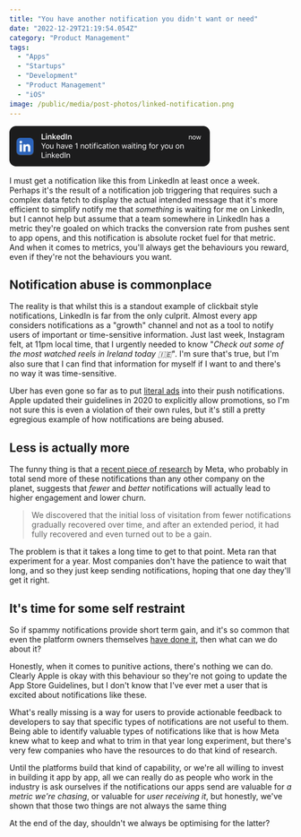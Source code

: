 ```yaml
---
title: "You have another notification you didn't want or need"
date: "2022-12-29T21:19:54.054Z"
category: "Product Management"
tags:
  - "Apps"
  - "Startups"
  - "Development"
  - "Product Management"
  - "iOS"
image: /public/media/post-photos/linked-notification.png
---
```


![Linked notification](/public/media/post-photos/linked-notification.png)

I must get a notification like this from LinkedIn at least once a week. Perhaps it's the result of a notification job triggering that requires such a complex data fetch to display the actual intended message that it's more efficient to simplify notify me that _something_ is waiting for me on LinkedIn, but I cannot help but assume that a team somewhere in LinkedIn has a metric they're goaled on which tracks the conversion rate from pushes sent to app opens, and this notification is absolute rocket fuel for that metric. And when it comes to metrics, you'll always get the behaviours you reward, even if they're not the behaviours you want.

## Notification abuse is commonplace

The reality is that whilst this is a standout example of clickbait style notifications, LinkedIn is far from the only culprit. Almost every app considers notifications as a "growth" channel and not as a tool to notify users of important or time-sensitive information. Just last week, Instagram felt, at 11pm local time, that I urgently needed to know "*Check out some of the most watched reels in Ireland today 🇮🇪*". I'm sure that's true, but I'm also sure that I can find that information for myself if I want to and there's no way it was time-sensitive.

Uber has even gone so far as to put [literal ads](https://gizmodo.com/uber-iphone-notification-ads-peloton-1849722398) into their push notifications. Apple updated their guidelines in 2020 to explicitly allow promotions, so I'm not sure this is even a violation of their own rules, but it's still a pretty egregious example of how notifications are being abused.

## Less is actually more

The funny thing is that a [recent piece of research](https://medium.com/@AnalyticsAtMeta/notifications-why-less-is-more-how-facebook-has-been-increasing-both-user-satisfaction-and-app-9463f7325e7d) by Meta, who probably in total send more of these notifications than any other company on the planet, suggests that _fewer_ and _better_ notifications will actually lead to higher engagement and lower churn.

> We discovered that the initial loss of visitation from fewer notifications gradually recovered over time, and after an extended period, it had fully recovered and even turned out to be a gain.

The problem is that it takes a long time to get to that point. Meta ran that experiment for a year. Most companies don't have the patience to wait that long, and so they just keep sending notifications, hoping that one day they'll get it right.

## It's time for some self restraint

So if spammy notifications provide short term gain, and it's so common that even the platform owners themselves [have done it](https://appleinsider.com/articles/21/07/15/apple-sends-unsolicited-push-notification-advertising-emmy-nominations), then what can we do about it?

Honestly, when it comes to punitive actions, there's nothing we can do. Clearly Apple is okay with this behaviour so they're not going to update the App Store Guidelines, but I don't know that I've ever met a user that is excited about notifications like these. 

What's really missing is a way for users to provide actionable feedback to developers to say that specific types of notifications are not useful to them. Being able to identify valuable types of notifications like that is how Meta knew what to keep and what to trim in that year long experiment, but there's very few companies who have the resources to do that kind of research.

Until the platforms build that kind of capability, or we're all willing to invest in building it app by app, all we can really do as people who work in the industry is ask ourselves if the notifications our apps send are valuable for _a metric we're chasing_, or valuable for _user receiving it_, but honestly, we've shown that those two things are not always the same thing

At the end of the day, shouldn't we always be optimising for the latter?